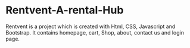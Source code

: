 # Rentvent-A-rental-Hub
Rentvent is a project which is created with Html, CSS, Javascript and Bootstrap. It contains homepage, cart, Shop, about, contact us and login page.
